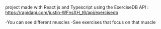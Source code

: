 
project made with React js and Typescript
using the ExerciseDB API : https://rapidapi.com/justin-WFnsXH_t6/api/exercisedb

-You can see different muscles
-See exercises that focus on that muscle